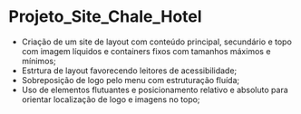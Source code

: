 # Projeto_Site_Chale_Hotel

- Criação de um site de layout com conteúdo principal, secundário e topo com imagem líquidos e containers fixos com tamanhos máximos e mínimos;
- Estrtura de layout favorecendo leitores de acessibilidade;
- Sobreposição de logo pelo menu com estruturação fluída;
- Uso de elementos flutuantes e posicionamento relativo e absoluto para orientar localização de logo e imagens no topo;
